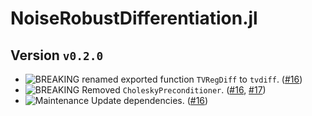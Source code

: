 # NoiseRobustDifferentiation.jl

## Version `v0.2.0`
- ![BREAKING][badge-breaking] renamed exported function `TVRegDiff` to `tvdiff`. ([#16][pr-16])
- ![BREAKING][badge-breaking] Removed `CholeskyPreconditioner`. ([#16][pr-16], [#17][pr-17])
- ![Maintenance][badge-maintenance] Update dependencies. ([#16][pr-16])

<!--
# Badges
![BREAKING][badge-breaking]
![Deprecation][badge-deprecation]
![Feature][badge-feature]
![Enhancement][badge-enhancement]
![Bugfix][badge-bugfix]
![Security][badge-security]
![Experimental][badge-experimental]
![Maintenance][badge-maintenance]
-->

[pr-16]: https://github.com/adrhill/NoiseRobustDifferentiation.jl/pull/16
[pr-17]: https://github.com/adrhill/NoiseRobustDifferentiation.jl/pull/17

[badge-breaking]: https://img.shields.io/badge/BREAKING-red.svg
[badge-deprecation]: https://img.shields.io/badge/deprecation-orange.svg
[badge-feature]: https://img.shields.io/badge/feature-green.svg
[badge-enhancement]: https://img.shields.io/badge/enhancement-blue.svg
[badge-bugfix]: https://img.shields.io/badge/bugfix-purple.svg
[badge-security]: https://img.shields.io/badge/security-black.svg
[badge-experimental]: https://img.shields.io/badge/experimental-lightgrey.svg
[badge-maintenance]: https://img.shields.io/badge/maintenance-gray.svg